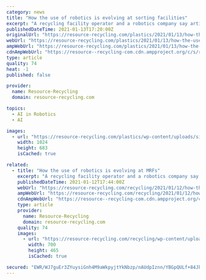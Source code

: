 ```yaml
---
category: news
title: "How the use of robotics is evolving at sorting facilities"
excerpt: "A recycling facility operator and a robotics company say artificial intelligence is providing materials recovery firms with much-needed data to analyze changes in the recycling stream. That’s in addition to sortation improvements."
publishedDateTime: 2021-01-13T17:20:00Z
originalUrl: "https://resource-recycling.com/plastics/2021/01/13/how-the-use-of-robotics-is-evolving-at-sorting-facilities/"
webUrl: "https://resource-recycling.com/plastics/2021/01/13/how-the-use-of-robotics-is-evolving-at-sorting-facilities/"
ampWebUrl: "https://resource-recycling.com/plastics/2021/01/13/how-the-use-of-robotics-is-evolving-at-sorting-facilities/amp/"
cdnAmpWebUrl: "https://resource--recycling-com.cdn.ampproject.org/c/s/resource-recycling.com/plastics/2021/01/13/how-the-use-of-robotics-is-evolving-at-sorting-facilities/amp/"
type: article
quality: 74
heat: -1
published: false

provider:
  name: Resource-Recycling
  domain: resource-recycling.com

topics:
  - AI in Robotics
  - AI

images:
  - url: "https://resource-recycling.com/plastics/wp-content/uploads/sites/4/2021/01/AMP-Robotics-Tandem_Gripper-web-1024x683.jpg"
    width: 1024
    height: 683
    isCached: true

related:
  - title: "How the use of robotics is evolving at MRFs"
    excerpt: "A recycling facility operator and a robotics company say artificial intelligence is providing materials recovery firms with much-needed data to analyze changes in the recycling stream. That’s in addition to sortation improvements."
    publishedDateTime: 2021-01-12T17:44:00Z
    webUrl: "https://resource-recycling.com/recycling/2021/01/12/how-the-use-of-robotics-is-evolving-at-mrfs/"
    ampWebUrl: "https://resource-recycling.com/recycling/2021/01/12/how-the-use-of-robotics-is-evolving-at-mrfs/amp/"
    cdnAmpWebUrl: "https://resource--recycling-com.cdn.ampproject.org/c/s/resource-recycling.com/recycling/2021/01/12/how-the-use-of-robotics-is-evolving-at-mrfs/amp/"
    type: article
    provider:
      name: Resource-Recycling
      domain: resource-recycling.com
    quality: 74
    images:
      - url: "https://resource-recycling.com/recycling/wp-content/uploads/sites/3/2018/02/DSC_0046_robotics_websize.jpg"
        width: 700
        height: 465
        isCached: true

secured: "EWR/WJ7guEr3ZYuysiGnh4M9aWkpyjtYkNbzp/nAUdpIznn/YBGpQULf+84JkUJA4r5HgXY6qrnBMEwvJBSuYFt1AvwKoZRggFg40aTCvfuj5TlMQnwRSW4utmt1NtfdTCRKtBA2Ma3iMQLpP1boyu3TSdRHlcRES1RMpwNi61687TrUgZ2OGqS71t30YjfZPc64OGQEN58uwk+Qlrg3lnQm0fKOiZXvEDRr+Hq973T0YfPAjD7edvsOmsqYndi3RakePJF3SExsOFpt51GZtYNq/ijp6XlcIgOk96hMi9EtQivEa1uFYpK2btRE9FEwEEexsJmVtDX9K7LLSWG209UcmY892Wn6VVoO+u9RLFY=;fJt/De6H5VJt72PTlWy7GQ=="
---
```


